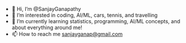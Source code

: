 - 👋 Hi, I’m @SanjayGanapathy
- 👀 I’m interested in coding, AI/ML, cars, tennis, and travelling
- 🌱 I’m currently learning statistics, programming, AI/ML concepts, and about everything around me!
- 📫 How to reach me sanjayganap@gmail.com

<!---
SanjayGanapathy/SanjayGanapathy is a ✨ special ✨ repository because its `README.md` (this file) appears on your GitHub profile.
You can click the Preview link to take a look at your changes.
--->
